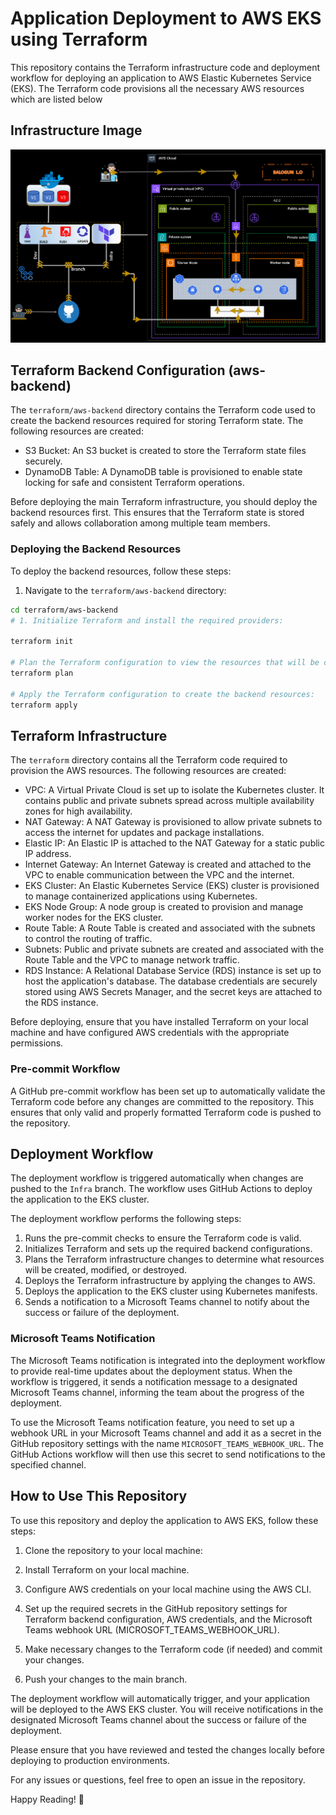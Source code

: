 # Application Deployment to AWS EKS using Terraform

This repository contains the Terraform infrastructure code and deployment workflow for deploying an application to AWS Elastic Kubernetes Service (EKS). The Terraform code provisions all the necessary AWS resources which are listed below

## Infrastructure Image

![Infrastructure Architecture](../assets/aws.gif)

## Terraform Backend Configuration (aws-backend)

The `terraform/aws-backend` directory contains the Terraform code used to create the backend resources required for storing Terraform state. The following resources are created:

- S3 Bucket: An S3 bucket is created to store the Terraform state files securely.
- DynamoDB Table: A DynamoDB table is provisioned to enable state locking for safe and consistent Terraform operations.

Before deploying the main Terraform infrastructure, you should deploy the backend resources first. This ensures that the Terraform state is stored safely and allows collaboration among multiple team members.

### Deploying the Backend Resources

To deploy the backend resources, follow these steps:

1. Navigate to the `terraform/aws-backend` directory:

```bash
cd terraform/aws-backend
# 1. Initialize Terraform and install the required providers:

terraform init

# Plan the Terraform configuration to view the resources that will be created:
terraform plan

# Apply the Terraform configuration to create the backend resources:
terraform apply

```

## Terraform Infrastructure

The `terraform` directory contains all the Terraform code required to provision the AWS resources. The following resources are created:

- VPC: A Virtual Private Cloud is set up to isolate the Kubernetes cluster. It contains public and private subnets spread across multiple availability zones for high availability.
- NAT Gateway: A NAT Gateway is provisioned to allow private subnets to access the internet for updates and package installations.
- Elastic IP: An Elastic IP is attached to the NAT Gateway for a static public IP address.
- Internet Gateway: An Internet Gateway is created and attached to the VPC to enable communication between the VPC and the internet.
- EKS Cluster: An Elastic Kubernetes Service (EKS) cluster is provisioned to manage containerized applications using Kubernetes.
- EKS Node Group: A node group is created to provision and manage worker nodes for the EKS cluster.
- Route Table: A Route Table is created and associated with the subnets to control the routing of traffic.
- Subnets: Public and private subnets are created and associated with the Route Table and the VPC to manage network traffic.
- RDS Instance: A Relational Database Service (RDS) instance is set up to host the application's database. The database credentials are securely stored using AWS Secrets Manager, and the secret keys are attached to the RDS instance.

Before deploying, ensure that you have installed Terraform on your local machine and have configured AWS credentials with the appropriate permissions.

### Pre-commit Workflow

A GitHub pre-commit workflow has been set up to automatically validate the Terraform code before any changes are committed to the repository. This ensures that only valid and properly formatted Terraform code is pushed to the repository.

## Deployment Workflow

The deployment workflow is triggered automatically when changes are pushed to the `Infra` branch. The workflow uses GitHub Actions to deploy the application to the EKS cluster.

The deployment workflow performs the following steps:

1. Runs the pre-commit checks to ensure the Terraform code is valid.
2. Initializes Terraform and sets up the required backend configurations.
3. Plans the Terraform infrastructure changes to determine what resources will be created, modified, or destroyed.
4. Deploys the Terraform infrastructure by applying the changes to AWS.
5. Deploys the application to the EKS cluster using Kubernetes manifests.
6. Sends a notification to a Microsoft Teams channel to notify about the success or failure of the deployment.

### Microsoft Teams Notification

The Microsoft Teams notification is integrated into the deployment workflow to provide real-time updates about the deployment status. When the workflow is triggered, it sends a notification message to a designated Microsoft Teams channel, informing the team about the progress of the deployment.

To use the Microsoft Teams notification feature, you need to set up a webhook URL in your Microsoft Teams channel and add it as a secret in the GitHub repository settings with the name `MICROSOFT_TEAMS_WEBHOOK_URL`. The GitHub Actions workflow will then use this secret to send notifications to the specified channel.

## How to Use This Repository

To use this repository and deploy the application to AWS EKS, follow these steps:

1. Clone the repository to your local machine:
2. Install Terraform on your local machine.

3. Configure AWS credentials on your local machine using the AWS CLI.

4. Set up the required secrets in the GitHub repository settings for Terraform backend configuration, AWS credentials, and the Microsoft Teams webhook URL (MICROSOFT_TEAMS_WEBHOOK_URL).

5. Make necessary changes to the Terraform code (if needed) and commit your changes.

6. Push your changes to the main branch.

The deployment workflow will automatically trigger, and your application will be deployed to the AWS EKS cluster. You will receive notifications in the designated Microsoft Teams channel about the success or failure of the deployment.

Please ensure that you have reviewed and tested the changes locally before deploying to production environments.

For any issues or questions, feel free to open an issue in the repository.

Happy Reading! 🚀
